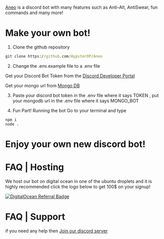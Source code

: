 [Aneo](https://dsc.gg/aneo) is a discord bot with many features such as Anti-Alt, AntiSwear, fun commands and many more!

# Make your own bot!

1. Clone the github repository
```cmd
git clone https://github.com/HypsterOP/Aneo
```
2. Change the .env.example file to a .env file

Get your Discord Bot Token from the [Discord Developer Portal](https://discord.com/developers/applications)

Get your mongo url from [Mongo DB](https://www.mongodb.com)

3. Paste your discord bot token in the .env file where it says TOKEN , put your mongodb url in the .env file where it says MONGO_BOT

4. Fun Part! Running the bot
Go to your terminal and type
```
npm i
node .
```
# Enjoy your own new discord bot!

# FAQ | Hosting
We host our bot on digital ocean in one of the ubuntu droplets and it is highly recommended click the logo below to get 100$ on your signup!

[![DigitalOcean Referral Badge](https://web-platforms.sfo2.cdn.digitaloceanspaces.com/WWW/Badge%201.svg)](https://www.digitalocean.com/?refcode=c8081abdd29e&utm_campaign=Referral_Invite&utm_medium=Referral_Program&utm_source=badge)

# FAQ | Support
if you need any help then [Join our discord server](https://discord.gg/kR27E5WaQG)